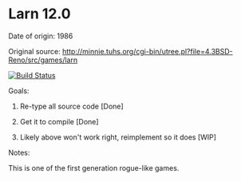 # Larn 12.0

Date of origin: 1986

Original source: http://minnie.tuhs.org/cgi-bin/utree.pl?file=4.3BSD-Reno/src/games/larn

[![Build Status](https://travis-ci.org/tcadigan/larn_12.0.svg?branch=master)](https://travis-ci.org/tcadigan/larn_12.0)

Goals:

1) Re-type all source code [Done]

2) Get it to compile [Done]

3) Likely above won't work right, reimplement so it does [WIP]

Notes:

This is one of the first generation rogue-like games.
